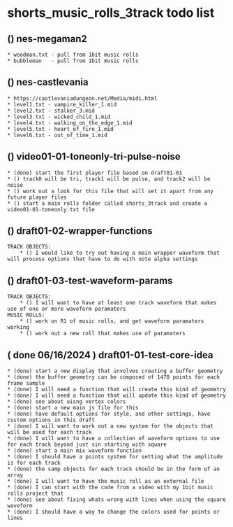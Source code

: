 # shorts_music_rolls_3track todo list

<!-- ROLLS -->

## () nes-megaman2
    * woodman.txt - pull from 1bit music rolls
    * bubbleman   - pull from 1bit music rolls

## () nes-castlevania
    * https://castlevaniadungeon.net/Media/midi.html
    * level1.txt - vampire_killer_1.mid
    * level2.txt - stalker_3.mid
    * level3.txt - wicked_child_1.mid
    * level4.txt - walking_on_the_edge_1.mid
    * level5.txt - heart_of_fire_1.mid
    * level6.txt - out_of_time_1.mid

<!-- PLAYER FILES -->

## () video01-01-toneonly-tri-pulse-noise
    * (done) start the first player file based on draft01-01
    * () track0 will be tri, track1 will be pulse, and track2 will be noise
    * () work out a look for this file that will set it apart from any future player files
    * () start a main rolls folder called shorts_3track and create a video01-01-toneonly.txt file

<!-- DRAFTS FOR NEW PLAYER FILES -->

## () draft01-02-wrapper-functions
    TRACK OBJECTS:
        * () I would like to try out having a main wrapper waveform that will process options that have to do with note alpha settings
## () draft01-03-test-waveform-params
    TRACK OBJECTS:
        * () I will want to have at least one track waveform that makes use of one or more waveform paramaters
    MUSIC ROLLS:
        * () work on R1 of music rolls, and get waveform paramaters working
        * () work out a new roll that makes use of paramaters

<!-- DONE -->

## ( done 06/16/2024 ) draft01-01-test-core-idea
    * (done) start a new display that involves creating a buffer geometry
    * (done) the buffer geometry can be composed of 1470 points for each frame sample
    * (done) I will need a function that will create this kind of geometry
    * (done) I will need a function that will update this kind of geometry
    * (done) see about uisng vertex colors
    * (done) start a new main js file for this
    * (done) have default options for style, and other settings, have custom options in this draft
    * (done) I will want to work out a new system for the objects that will be used for each track
    * (done) I will want to have a collection of waveform options to use for each track beyond just sin starting with square
    * (done) start a main mix waveform function
    * (done) I should have a points system for setting what the amplitude is for each track
    * (done) the samp objects for each track should be in the form of an array
    * (done) I will want to have the music roll as an external file
    * (done) I can start with the code from a video with my 1bit music rolls project that
    * (done) see about fixing whats wrong with lines when using the square waveform
    * (done) I should have a way to change the colors used for points or lines
            
